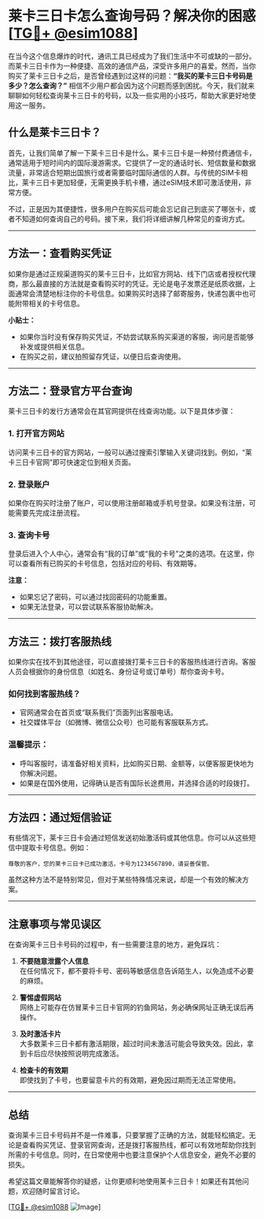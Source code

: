 # 莱卡三日卡怎么查询号码？解决你的困惑[[TG💪+ @esim1088](https://t.me/s/esim1088)]

在当今这个信息爆炸的时代，通讯工具已经成为了我们生活中不可或缺的一部分。而莱卡三日卡作为一种便捷、高效的通信产品，深受许多用户的喜爱。然而，当你购买了莱卡三日卡之后，是否曾经遇到过这样的问题：**“我买的莱卡三日卡号码是多少？怎么查询？”** 相信不少用户都会因为这个问题而感到困扰。今天，我们就来聊聊如何轻松查询莱卡三日卡的号码，以及一些实用的小技巧，帮助大家更好地使用这一服务。

## 什么是莱卡三日卡？

首先，让我们简单了解一下莱卡三日卡是什么。莱卡三日卡是一种预付费通信卡，通常适用于短时间内的国际漫游需求。它提供了一定的通话时长、短信数量和数据流量，非常适合短期出国旅行或者需要临时国际通信的人群。与传统的SIM卡相比，莱卡三日卡更加轻便，无需更换手机卡槽，通过eSIM技术即可激活使用，非常方便。

不过，正是因为其便捷性，很多用户在购买后可能会忘记自己到底买了哪张卡，或者不知道如何查询自己的号码。接下来，我们将详细讲解几种常见的查询方式。

---

## 方法一：查看购买凭证

如果你是通过正规渠道购买的莱卡三日卡，比如官方网站、线下门店或者授权代理商，那么最直接的方法就是查看购买时的凭证。无论是电子发票还是纸质收据，上面通常会清楚地标注你的卡号信息。如果购买时选择了邮寄服务，快递包裹中也可能附带相关的卡号信息。

**小贴士：**
- 如果你当时没有保存购买凭证，不妨尝试联系购买渠道的客服，询问是否能够补发或提供相关信息。
- 在购买之前，建议拍照留存凭证，以便日后查询使用。

---

## 方法二：登录官方平台查询

莱卡三日卡的发行方通常会在其官网提供在线查询功能。以下是具体步骤：

### 1. 打开官方网站
访问莱卡三日卡的官方网站，一般可以通过搜索引擎输入关键词找到。例如，“莱卡三日卡官网”即可快速定位到相关页面。

### 2. 登录账户
如果你在购买时注册了账户，可以使用注册邮箱或手机号登录。如果没有注册，可能需要先完成注册流程。

### 3. 查询卡号
登录后进入个人中心，通常会有“我的订单”或“我的卡号”之类的选项。在这里，你可以查看所有已购买的卡号信息，包括对应的号码、有效期等。

**注意：**
- 如果忘记了密码，可以通过找回密码的功能重置。
- 如果无法登录，可以尝试联系客服协助解决。

---

## 方法三：拨打客服热线

如果你实在找不到其他途径，可以直接拨打莱卡三日卡的客服热线进行咨询。客服人员会根据你的身份信息（如姓名、身份证号或订单号）帮你查询卡号。

### 如何找到客服热线？
- 官网通常会在首页或“联系我们”页面列出客服电话。
- 社交媒体平台（如微博、微信公众号）也可能有客服联系方式。

### 温馨提示：
- 呼叫客服时，请准备好相关资料，比如购买日期、金额等，以便客服更快地为你解决问题。
- 如果是在国外使用，记得确认是否有国际长途费用，并选择合适的时段拨打。

---

## 方法四：通过短信验证

有些情况下，莱卡三日卡会通过短信发送初始激活码或其他信息。你可以从这些短信中提取卡号信息。例如：

```
尊敬的客户，您的莱卡三日卡已成功激活，卡号为1234567890，请妥善保管。
```

虽然这种方法不是特别常见，但对于某些特殊情况来说，却是一个有效的解决方案。

---

## 注意事项与常见误区

在查询莱卡三日卡号码的过程中，有一些需要注意的地方，避免踩坑：

1. **不要随意泄露个人信息**  
   在任何情况下，都不要将卡号、密码等敏感信息告诉陌生人，以免造成不必要的麻烦。

2. **警惕虚假网站**  
   网络上可能存在仿冒莱卡三日卡官网的钓鱼网站，务必确保网址正确无误后再操作。

3. **及时激活卡片**  
   大多数莱卡三日卡都有激活期限，超过时间未激活可能会导致失效。因此，拿到卡后应尽快按照说明完成激活。

4. **检查卡的有效期**  
   即使找到了卡号，也要留意卡片的有效期，避免因过期而无法正常使用。

---

## 总结

查询莱卡三日卡号码并不是一件难事，只要掌握了正确的方法，就能轻松搞定。无论是查看购买凭证、登录官网查询，还是拨打客服热线，都可以有效地帮助你找到所需的卡号信息。同时，在日常使用中也要注意保护个人信息安全，避免不必要的损失。

希望这篇文章能解答你的疑惑，让你更顺利地使用莱卡三日卡！如果还有其他问题，欢迎随时留言讨论。

[[TG💪+ @esim1088](https://t.me/s/esim1088) ![Image](https://i.postimg.cc/4NQfJmqS/Snipaste-2025-05-13-00-14-12.png)]